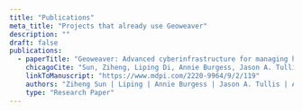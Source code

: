 ```yaml
---
title: "Publications"
meta_title: "Projects that already use Geoweaver"
description: ""
draft: false
publications:
  - paperTitle: "Geoweaver: Advanced cyberinfrastructure for managing hybrid geoscientific AI workflows"
    chicagoCite: "Sun, Ziheng, Liping Di, Annie Burgess, Jason A. Tullis, and Andrew B. Magill. \"Geoweaver: Advanced cyberinfrastructure for managing hybrid geoscientific AI workflows.\" ISPRS International Journal of Geo-Information 9, no. 2 (2020): 119."
    linkToManuscript: "https://www.mdpi.com/2220-9964/9/2/119"
    authors: "Ziheng Sun | Liping | Annie Burgess | Jason A. Tullis | Andrew B. Magill"
    type: "Research Paper"
---
```


